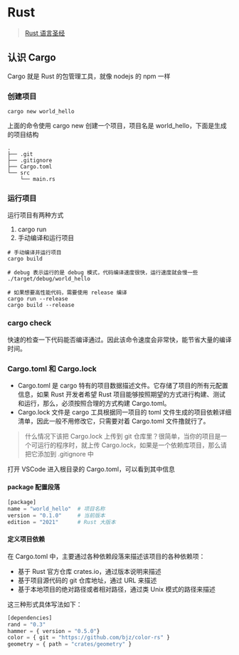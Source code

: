 # Rust

> [Rust 语言圣经](https://book.rust.team/into-rust.html)

## 认识 Cargo

Cargo 就是 Rust 的包管理工具，就像 nodejs 的 npm 一样

### 创建项目

```shell
cargo new world_hello
```

上面的命令使用 cargo new 创建一个项目，项目名是 world_hello，下面是生成的项目结构

```shell
.
├── .git
├── .gitignore
├── Cargo.toml
└── src
    └── main.rs
```

### 运行项目

运行项目有两种方式

1. cargo run
2. 手动编译和运行项目

```shell
# 手动编译并运行项目
cargo build

# debug 表示运行的是 debug 模式，代码编译速度很快，运行速度就会慢一些
./target/debug/world_hello

# 如果想要高性能代码，需要使用 release 编译
cargo run --release
cargo build --release
```

### cargo check

快速的检查一下代码能否编译通过。因此该命令速度会非常快，能节省大量的编译时间。

### Cargo.toml 和 Cargo.lock

- Cargo.toml 是 cargo 特有的项目数据描述文件。它存储了项目的所有元配置信息，如果 Rust 开发者希望 Rust 项目能够按照期望的方式进行构建、测试和运行，那么，必须按照合理的方式构建 Cargo.toml。
- Cargo.lock 文件是 cargo 工具根据同一项目的 toml 文件生成的项目依赖详细清单，因此一般不用修改它，只需要对着 Cargo.toml 文件撸就行了。

> 什么情况下该把 Cargo.lock 上传到 git 仓库里？很简单，当你的项目是一个可运行的程序时，就上传 Cargo.lock，如果是一个依赖库项目，那么请把它添加到 .gitignore 中

打开 VSCode 进入根目录的 Cargo.toml，可以看到其中信息

#### package 配置段落

```py
[package]
name = "world_hello"  # 项目名称
version = "0.1.0"     # 当前版本
edition = "2021"      # Rust 大版本
```

#### 定义项目依赖

在 Cargo.toml 中，主要通过各种依赖段落来描述该项目的各种依赖项：

- 基于 Rust 官方仓库 crates.io，通过版本说明来描述
- 基于项目源代码的 git 仓库地址，通过 URL 来描述
- 基于本地项目的绝对路径或者相对路径，通过类 Unix 模式的路径来描述

这三种形式具体写法如下：

```py
[dependencies]
rand = "0.3"
hammer = { version = "0.5.0"}
color = { git = "https://github.com/bjz/color-rs" }
geometry = { path = "crates/geometry" }
```
